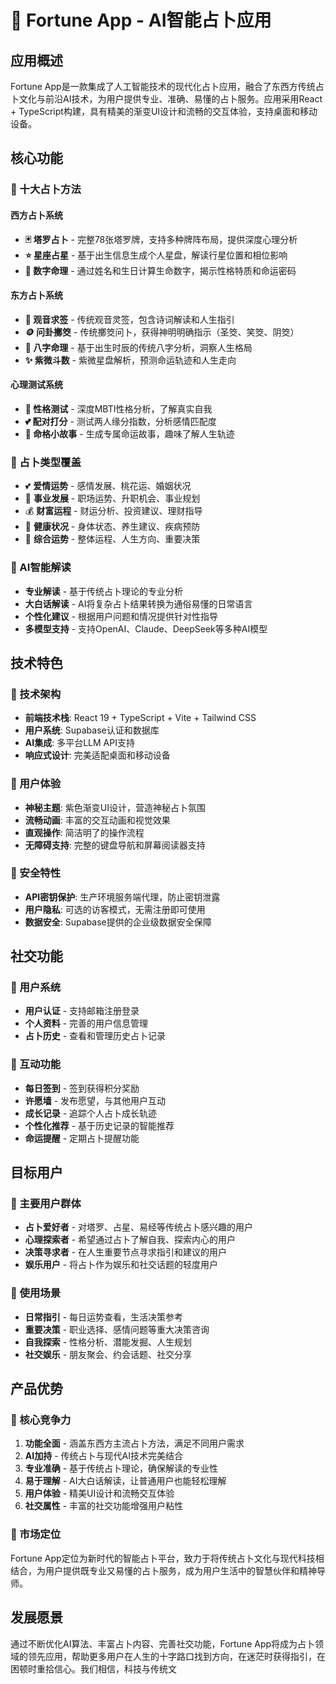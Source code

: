 # 🔮 Fortune App - AI智能占卜应用

## 应用概述

Fortune App是一款集成了人工智能技术的现代化占卜应用，融合了东西方传统占卜文化与前沿AI技术，为用户提供专业、准确、易懂的占卜服务。应用采用React + TypeScript构建，具有精美的渐变UI设计和流畅的交互体验，支持桌面和移动设备。

## 核心功能

### 🎯 十大占卜方法

#### 西方占卜系统
- **🃏 塔罗占卜** - 完整78张塔罗牌，支持多种牌阵布局，提供深度心理分析
- **⭐ 星座占星** - 基于出生信息生成个人星盘，解读行星位置和相位影响
- **🔢 数字命理** - 通过姓名和生日计算生命数字，揭示性格特质和命运密码

#### 东方占卜系统
- **🏮 观音求签** - 传统观音灵签，包含诗词解读和人生指引
- **🪙 问卦擲筊** - 传统擲筊问卜，获得神明明确指示（圣筊、笑筊、阴筊）
- **📜 八字命理** - 基于出生时辰的传统八字分析，洞察人生格局
- **✨ 紫微斗数** - 紫微星盘解析，预测命运轨迹和人生走向

#### 心理测试系统
- **🧠 性格测试** - 深度MBTI性格分析，了解真实自我
- **💕 配对打分** - 测试两人缘分指数，分析感情匹配度
- **📖 命格小故事** - 生成专属命运故事，趣味了解人生轨迹

### 🎨 占卜类型覆盖
- 💕 **爱情运势** - 感情发展、桃花运、婚姻状况
- 💼 **事业发展** - 职场运势、升职机会、事业规划
- 💰 **财富运程** - 财运分析、投资建议、理财指导
- 🏥 **健康状况** - 身体状态、养生建议、疾病预防
- 🌟 **综合运势** - 整体运程、人生方向、重要决策

### 🤖 AI智能解读
- **专业解读** - 基于传统占卜理论的专业分析
- **大白话解读** - AI将复杂占卜结果转换为通俗易懂的日常语言
- **个性化建议** - 根据用户问题和情况提供针对性指导
- **多模型支持** - 支持OpenAI、Claude、DeepSeek等多种AI模型

## 技术特色

### 🔧 技术架构
- **前端技术栈**: React 19 + TypeScript + Vite + Tailwind CSS
- **用户系统**: Supabase认证和数据库
- **AI集成**: 多平台LLM API支持
- **响应式设计**: 完美适配桌面和移动设备

### 🎨 用户体验
- **神秘主题**: 紫色渐变UI设计，营造神秘占卜氛围
- **流畅动画**: 丰富的交互动画和视觉效果
- **直观操作**: 简洁明了的操作流程
- **无障碍支持**: 完整的键盘导航和屏幕阅读器支持

### 🔐 安全特性
- **API密钥保护**: 生产环境服务端代理，防止密钥泄露
- **用户隐私**: 可选的访客模式，无需注册即可使用
- **数据安全**: Supabase提供的企业级数据安全保障

## 社交功能

### 👥 用户系统
- **用户认证** - 支持邮箱注册登录
- **个人资料** - 完善的用户信息管理
- **占卜历史** - 查看和管理历史占卜记录

### 🎁 互动功能
- **每日签到** - 签到获得积分奖励
- **许愿墙** - 发布愿望，与其他用户互动
- **成长记录** - 追踪个人占卜成长轨迹
- **个性化推荐** - 基于历史记录的智能推荐
- **命运提醒** - 定期占卜提醒功能

## 目标用户

### 🎯 主要用户群体
- **占卜爱好者** - 对塔罗、占星、易经等传统占卜感兴趣的用户
- **心理探索者** - 希望通过占卜了解自我、探索内心的用户
- **决策寻求者** - 在人生重要节点寻求指引和建议的用户
- **娱乐用户** - 将占卜作为娱乐和社交话题的轻度用户

### 📱 使用场景
- **日常指引** - 每日运势查看，生活决策参考
- **重要决策** - 职业选择、感情问题等重大决策咨询
- **自我探索** - 性格分析、潜能发掘、人生规划
- **社交娱乐** - 朋友聚会、约会话题、社交分享

## 产品优势

### 🌟 核心竞争力
1. **功能全面** - 涵盖东西方主流占卜方法，满足不同用户需求
2. **AI加持** - 传统占卜与现代AI技术完美结合
3. **专业准确** - 基于传统占卜理论，确保解读的专业性
4. **易于理解** - AI大白话解读，让普通用户也能轻松理解
5. **用户体验** - 精美UI设计和流畅交互体验
6. **社交属性** - 丰富的社交功能增强用户粘性

### 🚀 市场定位
Fortune App定位为新时代的智能占卜平台，致力于将传统占卜文化与现代科技相结合，为用户提供既专业又易懂的占卜服务，成为用户生活中的智慧伙伴和精神导师。

## 发展愿景

通过不断优化AI算法、丰富占卜内容、完善社交功能，Fortune App将成为占卜领域的领先应用，帮助更多用户在人生的十字路口找到方向，在迷茫时获得指引，在困顿时重拾信心。我们相信，科技与传统文